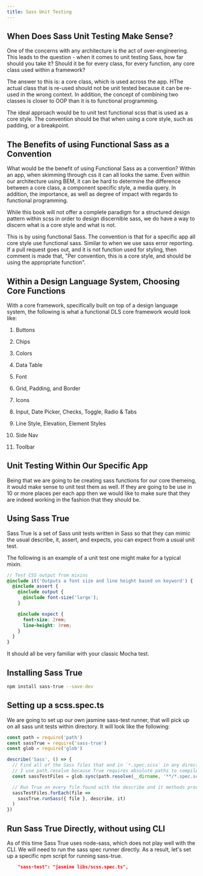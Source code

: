 ```yaml
---
title: Sass Unit Testing
---
```


## When Does Sass Unit Testing Make Sense? ##

One of the concerns with any architecture is the act of
over-engineering. This leads to the question - when it comes to unit
testing Sass, how far should you take it? Should it be for every class,
for every function, any core class used within a framework?

The answer to this is: a core class, which is used across the app. HThe
actual class that is re-used should not be unit tested because it can be
re-used in the wrong context. In addition, the concept of combining two
classes is closer to OOP than it is to functional programming.

The ideal approach would be to unit test functional scss that is used as
a core style. The convention should be that when using a core style,
such as padding, or a breakpoint.

## The Benefits of using Functional Sass as a Convention ##

What would be the benefit of using Functional Sass as a convention?
Within an app, when skimming through css it can all looks the same. Even
within our architecture using BEM, it can be hard to determine the
difference between a core class, a component specific style, a media
query. In addition, the importance, as well as degree of impact with
regards to functional programming.

While this book will not offer a complete paradigm for a structured
design pattern within scss in order to design discernible sass, we do
have a way to discern what is a core style and what is not.

This is by using functional Sass. The convention is that for a specific
app all core style use functional sass. Similar to when we use sass
error reporting. If a pull request goes out, and it is not function used
for styling, then comment is made that, \"Per convention, this is a core
style, and should be using the appropriate function\".

## Within a Design Language System, Choosing Core Functions ##

With a core framework, specifically built on top of a design language
system, the following is what a functional DLS core framework would look
like:

1.  Buttons

2.  Chips

3.  Colors

4.  Data Table

5.  Font

6.  Grid, Padding, and Border

7.  Icons

8.  Input, Date Picker, Checks, Toggle, Radio & Tabs

9.  Line Style, Elevation, Element Styles

10. Side Nav

11. Toolbar

## Unit Testing Within Our Specific App ##

Being that we are going to be creating sass functions for our core
themeing, it would make sense to unit test them as well. If they are
going to be use in 10 or more places per each app then we would like to
make sure that they are indeed working in the fashion that they should
be.

## Using Sass True ##

Sass True is a set of Sass unit tests written in Sass so that they can
mimic the usual describe, it, assert, and expects, you can expect from a
usual unit test.

The following is an example of a unit test one might make for a typical
mixin.

```scss
// Test CSS output from mixins
@include it('Outputs a font size and line height based on keyword') {
  @include assert {
    @include output {
      @include font-size('large');
    }

    @include expect {
      font-size: 2rem;
      line-height: 3rem;
    }
  }
}
```

It should all be very familiar with your classic Mocha test.

## Installing Sass True ##

```bash
npm install sass-true --save-dev
```

## Setting up a scss.spec.ts ##

We are going to set up our own jasmine sass-test runner, that will pick
up on all sass unit tests within directory. It will look like the
following:

```typescript
const path = require('path')
const sassTrue = require('sass-true')
const glob = require('glob')

describe('Sass', () => {
  // Find all of the Sass files that end in `*.spec.scss` in any directory in this project.
  // I use path.resolve because True requires absolute paths to compile test files.
  const sassTestFiles = glob.sync(path.resolve(__dirname, '**/*.spec.scss'))

  // Run True on every file found with the describe and it methods provided
  sassTestFiles.forEach(file =>
    sassTrue.runSass({ file }, describe, it)
  )
})
```

## Run Sass True Directly, without using CLI ##

As of this time Sass True uses node-sass, which does not play well with
the CLI. We will need to run the sass spec runner directly. As a result,
let's set up a specific npm script for running sass-true.

```json
    "sass-test": "jasmine libs/scss.spec.ts",
```